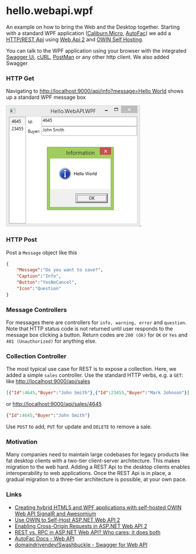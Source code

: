 # hello.webapi.wpf

An example on how to bring the Web and the Desktop together. Starting with a standard WPF application ([Caliburn.Micro](http://caliburnmicro.com/), [AutoFac](http://autofac.org/)) we add a [HTTP/REST Api](http://en.wikipedia.org/wiki/Representational_state_transfer) using [Web Api 2](http://www.asp.net/web-api) and [OWIN Self Hosting](http://www.asp.net/web-api/overview/hosting-aspnet-web-api/use-owin-to-self-host-web-api).

You can talk to the WPF application using your browser with the integrated [Swagger Ui](http://localhost:9000/swagger), [cURL](http://curl.haxx.se/), [PostMan](https://www.getpostman.com/) or any other http client. We also added Swagger

### HTTP Get

Navigating to [http://localhost:9000/api/info?message=Hello World](http://localhost:9000/api/info?message=Hello%20World) shows up a standard WPF message box

![info box via http get](hello.webapi.wpf.png).

### HTTP Post

Post a `Message` object like this

```json
{
    "Message":"Do you want to save?",
    "Caption":"Info",
    "Button":"YesNoCancel",
    "Icon":"Question"
}
```

### Message Controllers

For messages there are controllers for `info, warning, error` and `question`. Note that HTTP status code is not returned until user responds to the message box clicking a button. Return codes are `200 (Ok)` for `OK` or `Yes` and `401 (Unauthorized)` for anything else.

### Collection Controller

The most typical use case for REST is to expose a collection. Here, we added a simple `sales` controller. Use the standard HTTP verbs, e.g. a `GET`: like	[http://localhost:9000/api/sales](http://localhost:9000/api/sales)

```json
[{"Id":4645,"Buyer":"John Smith"},{"Id":23455,"Buyer":"Mark Johnson"}]
```

or [http://localhost:9000/api/sales/4645](http://localhost:9000/api/sales/4645)
    
```json
{"Id":4645,"Buyer":"John Smith"} 
```

Use `POST` to add, `PUT` for update and `DELETE` to remove a sale. 

### Motivation

Many companies need to maintain large codebases for legacy products like fat desktop clients with a two-tier client-server architecture. This makes migration to the web hard. Adding a REST Api to the desktop clients enables interoperability to web applications. Once the REST Api is in place, a gradual migration to a three-tier architecture is possible, at your own pace.

### Links

- [Creating hybrid HTML5 and WPF applications with self-hosted OWIN Web API SignalR and Awesomium](http://galratner.com/blogs/net/archive/2014/01/31/creating-hybrid-html5-and-wpf-applications-with-self-hosted-owin-web-api-signalr-and-awesomium.aspx)
- [Use OWIN to Self-Host ASP.NET Web API 2](http://www.asp.net/web-api/overview/hosting-aspnet-web-api/use-owin-to-self-host-web-api)
- [Enabling Cross-Origin Requests in ASP.NET Web API 2](http://www.asp.net/web-api/overview/security/enabling-cross-origin-requests-in-web-api)
- [REST vs. RPC in ASP.NET Web API? Who cares; it does both](http://encosia.com/rest-vs-rpc-in-asp-net-web-api-who-cares-it-does-both/)
- [AutoFac Docs - Web API](http://docs.autofac.org/en/latest/integration/webapi.html)
- [domaindrivendev/Swashbuckle - Swagger for Web API](https://github.com/domaindrivendev/Swashbuckle)
